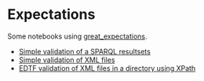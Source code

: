 # Expectations
Some notebooks using [great_expectations](https://greatexpectations.io/).

- [Simple validation of a SPARQL resultsets](validate_sparql_results.ipynb)
- [Simple validation of XML files](validate_xml_file.ipynb)
- [EDTF validation of XML files in a directory using XPath](validate_EDTF_from_XML.ipynb)